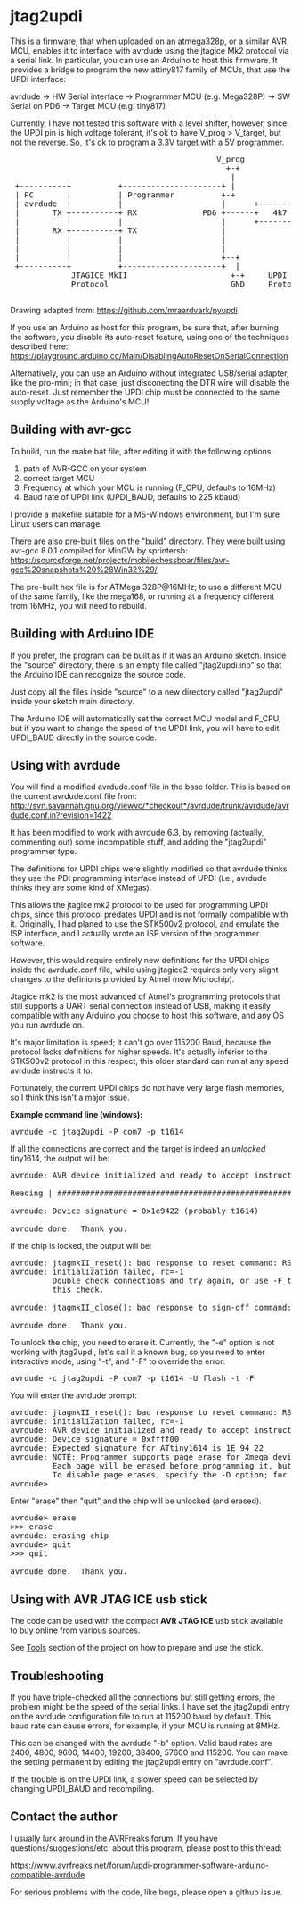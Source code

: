 # jtag2updi

This is a firmware, that when uploaded on an atmega328p, or a similar AVR MCU, enables it to interface with avrdude using the jtagice Mk2 protocol via a serial link. In particular, you can use an Arduino to host this firmware.
It provides a bridge to program the new attiny817 family of MCUs, that use the UPDI interface:

avrdude -> HW Serial interface -> Programmer MCU (e.g. Mega328P) -> SW Serial on PD6 -> Target MCU (e.g. tiny817)

Currently, I have not tested this software with a level shifter, however, since the UPDI pin is high voltage tolerant, it's ok to have V_prog > V_target, but not the reverse. So, it's ok to program a 3.3V target with a 5V programmer.

<pre>
                                            V_prog                 V_target
                                              +-+                     +-+
                                               |                       |
 +----------+          +---------------------+ |                       | +--------------------+
 | PC       |          | Programmer          +-+                       +-+  Target            |
 | avrdude  |          |                     |      +----------+         |                    |
 |       TX +----------+ RX              PD6 +------+   4k7    +---------+ UPDI               |
 |          |          |                     |      +----------+         |                    |
 |       RX +----------+ TX                  |                           |                    |
 |          |          |                     |                           |                    |
 |          |          |                     |                           |                    |
 |          |          |                     +--+                     +--+                    |
 +----------+          +---------------------+  |                     |  +--------------------+
             JTAGICE MkII                      +-+     UPDI          +-+
             Protocol                          GND     Protocol      GND

</pre>
Drawing adapted from: https://github.com/mraardvark/pyupdi

If you use an Arduino as host for this program, be sure that, after burning the software, you disable its auto-reset feature, using one of the techniques described here:
https://playground.arduino.cc/Main/DisablingAutoResetOnSerialConnection

Alternatively, you can use an Arduino without integrated USB/serial adapter, like the pro-mini; in that case, just disconecting the DTR wire will disable the auto-reset. Just remember the UPDI chip must be connected to the same supply voltage as the Arduino's MCU!

## Building with avr-gcc

To build, run the make.bat file, after editing it with the following options: 
1) path of AVR-GCC on your system
2) correct target MCU
3) Frequency at which your MCU is running (F_CPU, defaults to 16MHz)
4) Baud rate of UPDI link (UPDI_BAUD, defaults to 225 kbaud)

I provide a makefile suitable for a MS-Windows environment, but I'm sure Linux users can manage.

There are also pre-built files on the "build" directory. They were built using avr-gcc 8.0.1 compiled for MinGW by sprintersb:
https://sourceforge.net/projects/mobilechessboar/files/avr-gcc%20snapshots%20%28Win32%29/

The pre-built hex file is for ATMega 328P@16MHz; to use a different MCU of the same family, like the mega168, or running at a frequency different from 16MHz, you will need to rebuild.


## Building with Arduino IDE

If you prefer, the program can be built as if it was an Arduino sketch. Inside the "source" directory, there is an empty file called "jtag2updi.ino" so that the Arduino IDE can recognize the source code.

Just copy all the files inside "source" to a new directory called "jtag2updi" inside your sketch main directory.

The Arduino IDE will automatically set the correct MCU model and F_CPU, but if you want to change the speed of the UPDI link, you will have to edit UPDI_BAUD directly in the source code.


## Using with avrdude

You will find a modified avrdude.conf file in the base folder. This is based on the current avrdude.conf file from:
http://svn.savannah.gnu.org/viewvc/*checkout*/avrdude/trunk/avrdude/avrdude.conf.in?revision=1422

It has been modified to work with avrdude 6.3, by removing (actually, commenting out) some incompatible stuff, and adding the "jtag2updi" programmer type.

The definitions for UPDI chips were slightly modified so that avrdude thinks they use the PDI programming interface instead of UPDI (i.e., avrdude thinks they are some kind of XMegas).

This allows the jtagice mk2 protocol to be used for programming UPDI chips, since this protocol predates UPDI and is not formally compatible with it. Originally, I had planed to use the STK500v2 protocol, and emulate the ISP interface, and I actually wrote an ISP version of the programmer software.

However, this would require entirely new definitions for the UPDI chips inside the avrdude.conf file, while using jtagice2 requires only very slight changes to the definions provided by Atmel (now Microchip).

Jtagice mk2 is the most advanced of Atmel's programming protocols that still supports a UART serial connection instead of USB, making it easily compatible with any Arduino you choose to host this software, and any OS you run avrdude on.

It's major limitation is speed; it can't go over 115200 Baud, because the protocol lacks definitions for higher speeds. It's actually inferior to the STK500v2 protocol in this respect, this older standard can run at any speed avrdude instructs it to.

Fortunately, the current UPDI chips do not have very large flash memories, so I think this isn't a major issue.

<b>Example command line (windows):</b>
<pre>
avrdude -c jtag2updi -P com7 -p t1614
</pre>

If all the connections are correct and the target is indeed an *unlocked* tiny1614, the output will be:
<pre>
avrdude: AVR device initialized and ready to accept instructions

Reading | ################################################## | 100% 0.03s

avrdude: Device signature = 0x1e9422 (probably t1614)

avrdude done.  Thank you.
</pre>

If the chip is locked, the output will be:
<pre>
avrdude: jtagmkII_reset(): bad response to reset command: RSP_ILLEGAL_MCU_STATE
avrdude: initialization failed, rc=-1
         Double check connections and try again, or use -F to override
         this check.

avrdude: jtagmkII_close(): bad response to sign-off command: RSP_ILLEGAL_MCU_STATE

avrdude done.  Thank you.
</pre>

To unlock the chip, you need to erase it. Currently, the "-e" option is not working with jtag2updi, let's call it a known bug, so you need to enter interactive mode, using "-t", and "-F" to override the error:
<pre>
avrdude -c jtag2updi -P com7 -p t1614 -U flash -t -F
</pre>

You will enter the avrdude prompt:
<pre>
avrdude: jtagmkII_reset(): bad response to reset command: RSP_ILLEGAL_MCU_STATE
avrdude: initialization failed, rc=-1
avrdude: AVR device initialized and ready to accept instructions
avrdude: Device signature = 0xffff00
avrdude: Expected signature for ATtiny1614 is 1E 94 22
avrdude: NOTE: Programmer supports page erase for Xmega devices.
         Each page will be erased before programming it, but no chip erase is performed.
         To disable page erases, specify the -D option; for a chip-erase, use the -e option.
avrdude>
</pre>

Enter "erase" then "quit" and the chip will be unlocked (and erased).
<pre>
avrdude> erase
>>> erase
avrdude: erasing chip
avrdude> quit
>>> quit

avrdude done.  Thank you.
</pre>


## Using with AVR JTAG ICE usb stick

The code can be used with the compact **AVR JTAG ICE** usb stick available to buy online from various sources.

See [Tools](tools/avrjtagicev2) section of the project on how to prepare and use the stick.


## Troubleshooting

If you have triple-checked all the connections but still getting errors, the problem might be the speed of the serial links. I have set the jtag2updi entry on the avrdude configuration file to run at 115200 baud by default. This baud rate can cause errors, for example, if your MCU is running at 8MHz.

This can be changed with the avrdude "-b" option. Valid baud rates are 2400, 4800, 9600, 14400, 19200, 38400, 57600 and 115200. You can make the setting permanent by editing the jtag2updi entry on "avrdude.conf".

If the trouble is on the UPDI link, a slower speed can be selected by changing UPDI_BAUD and recompiling.

## Contact the author

I usually lurk around in the AVRFreaks forum. If you have questions/suggestions/etc. about this program, please post to this thread:

https://www.avrfreaks.net/forum/updi-programmer-software-arduino-compatible-avrdude

For serious problems with the code, like bugs, please open a github issue.
